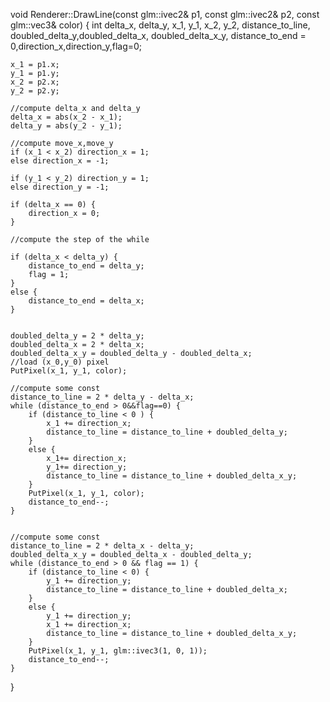 void Renderer::DrawLine(const glm::ivec2& p1, const glm::ivec2& p2, const glm::vec3& color)
{
	int delta_x, delta_y, x_1, y_1, x_2, y_2, distance_to_line, doubled_delta_y,doubled_delta_x, doubled_delta_x_y, distance_to_end = 0,direction_x,direction_y,flag=0;

	x_1 = p1.x;
	y_1 = p1.y;
	x_2 = p2.x;
	y_2 = p2.y;

	//compute delta_x and delta_y
	delta_x = abs(x_2 - x_1);
	delta_y = abs(y_2 - y_1);

	//compute move_x,move_y
	if (x_1 < x_2) direction_x = 1;
	else direction_x = -1;

	if (y_1 < y_2) direction_y = 1;
	else direction_y = -1;

	if (delta_x == 0) {
		direction_x = 0;
	}
	
	//compute the step of the while

	if (delta_x < delta_y) {
		distance_to_end = delta_y;
		flag = 1;
	}
	else {
		distance_to_end = delta_x;
	}
	

	doubled_delta_y = 2 * delta_y;
	doubled_delta_x = 2 * delta_x;
	doubled_delta_x_y = doubled_delta_y - doubled_delta_x;
	//load (x_0,y_0) pixel
	PutPixel(x_1, y_1, color);

	//compute some const
	distance_to_line = 2 * delta_y - delta_x;
	while (distance_to_end > 0&&flag==0) {
		if (distance_to_line < 0 ) {
			x_1 += direction_x;
			distance_to_line = distance_to_line + doubled_delta_y;
		}
		else {
			x_1+= direction_x;
			y_1+= direction_y;
			distance_to_line = distance_to_line + doubled_delta_x_y;
		}
		PutPixel(x_1, y_1, color);
		distance_to_end--;
	}


	//compute some const
	distance_to_line = 2 * delta_x - delta_y;
	doubled_delta_x_y = doubled_delta_x - doubled_delta_y;
	while (distance_to_end > 0 && flag == 1) {
		if (distance_to_line < 0) {
			y_1 += direction_y;
			distance_to_line = distance_to_line + doubled_delta_x;
		} 
		else {
			y_1 += direction_y;
			x_1 += direction_x;
			distance_to_line = distance_to_line + doubled_delta_x_y;
		}
		PutPixel(x_1, y_1, glm::ivec3(1, 0, 1));
		distance_to_end--;
	}
}


